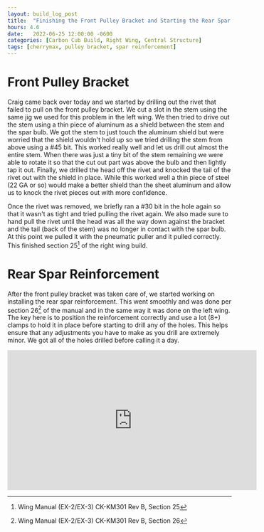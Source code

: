 ```yaml
---
layout: build_log_post
title:  "Finishing the Front Pulley Bracket and Starting the Rear Spar Reinforcement"
hours: 4.6
date:   2022-06-25 12:00:00 -0600
categories: [Carbon Cub Build, Right Wing, Central Structure]
tags: [cherrymax, pulley bracket, spar reinforcement]
---
```


# Front Pulley Bracket

Craig came back over today and we started by drilling out the rivet that failed to pull on the front pulley bracket. We cut a slot in the stem using the same jig we used for this problem in the left wing. We then tried to drive out the stem using a thin piece of aluminum as a shield between the stem and the spar bulb. We got the stem to just touch the aluminum shield but were worried that the shield wouldn't hold up so we tried drilling the stem from above using a #45 bit. This worked really well and let us drill out almost the entire stem. When there was just a tiny bit of the stem remaining we were able to rotate it so that the cut out part was above the bulb and then lightly tap it out. Finally, we drilled the head off the rivet and knocked the tail of the rivet out with the shield in place. While this worked well a thin piece of steel (22 GA or so) would make a better shield than the sheet aluminum and allow us to knock the rivet pieces out with more confidence.

Once the rivet was removed, we briefly ran a #30 bit in the hole again so that it wasn't as tight and tried pulling the rivet again. We also made sure to hand pull the rivet until the head was all the way down against the bracket and the tail (back of the stem) was no longer in contact with the spar bulb. At this point we pulled it with the pneumatic puller and it pulled correctly. This finished section 25[^section-25-ref] of the right wing build.

# Rear Spar Reinforcement

After the front pulley bracket was taken care of, we started working on installing the rear spar reinforcement. This went smoothly and was done per section 26[^section-26-ref] of the manual and in the same way it was done on the left wing. The key here is to position the reinforcement correctly and use a lot (8+) clamps to hold it in place before starting to drill any of the holes. This helps ensure that any adjustments you have to make as you drill are extremely minor. We got all of the holes drilled before calling it a day.

<iframe width="560" height="315" src="https://www.youtube.com/embed/lCvOPxF_DSw" title="YouTube video player" frameborder="0" allow="accelerometer; autoplay; clipboard-write; encrypted-media; gyroscope; picture-in-picture" allowfullscreen></iframe>

[^section-25-ref]: Wing Manual (EX-2/EX-3) CK-KM301 Rev B, Section 25
[^section-26-ref]: Wing Manual (EX-2/EX-3) CK-KM301 Rev B, Section 26